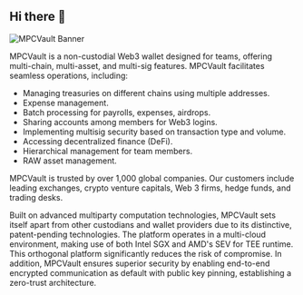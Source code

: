 ## Hi there 👋

![MPCVault Banner](https://docs.mpcvault.com/assets/images/banner-89dcb64285f311b098df400636f61fe9.jpg)

MPCVault is a non-custodial Web3 wallet designed for teams, offering multi-chain, multi-asset, and multi-sig features. MPCVault facilitates seamless operations, including:

- Managing treasuries on different chains using multiple addresses.
- Expense management.
- Batch processing for payrolls, expenses, airdrops.
- Sharing accounts among members for Web3 logins.
- Implementing multisig security based on transaction type and volume.
- Accessing decentralized finance (DeFi).
- Hierarchical management for team members.
- RAW asset management.

MPCVault is trusted by over 1,000 global companies. Our customers include leading exchanges, crypto venture capitals, Web 3 firms, hedge funds, and trading desks.

Built on advanced multiparty computation technologies, MPCVault sets itself apart from other custodians and wallet providers due to its distinctive, patent-pending technologies. The platform operates in a multi-cloud environment, making use of both Intel SGX and AMD's SEV for TEE runtime. This orthogonal platform significantly reduces the risk of compromise. In addition, MPCVault ensures superior security by enabling end-to-end encrypted communication as default with public key pinning, establishing a zero-trust architecture.
